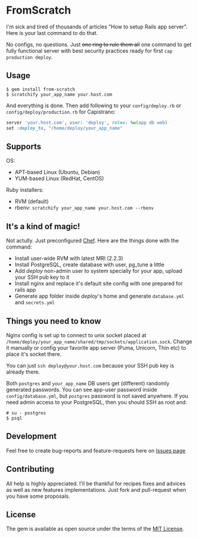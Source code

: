 # FromScratch

I'm sick and tired of thousands of articles "How to setup Rails app server". Here is your last command to do that.

No configs, no questions. Just ~~one ring to rule them all~~ one command to get fully functional server with best security practices ready for first `cap production deploy`.

## Usage

    $ gem install from-scratch
    $ scratchify your_app_name your.host.com

And everything is done. Then add following to your `config/deploy.rb` or `config/deploy/production.rb` for Capistrano:

```ruby
server 'your.host.com', user: 'deploy', roles: %w(app db web)
set :deploy_to, "/home/deploy/your_app_name"
```

## Supports

OS:

  - APT-based Linux (Ubuntu, Debian)
  - YUM-based Linux (RedHat, CentOS)

Ruby installers:

  - RVM (default)
  - rbenv: `scratchify your_app_name your.host.com --rbenv`

## It's a kind of magic!

Not actully. Just preconfigured [Chef](https://www.chef.io/). Here are the things done with the command:

  - Install user-wide RVM with latest MRI (2.2.3)
  - Install PostgreSQL, create database with user, pg_tune a little
  - Add _deploy_ non-admin user to system specially for your app, upload your SSH pub key to it
  - Install nginx and replace it's default site config with one prepared for rails app
  - Generate app folder inside _deploy_'s home and generate `database.yml` and `secrets.yml`

## Things you need to know

Nginx config is set up to connect to unix socket placed at `/home/deploy/your_app_name/shared/tmp/sockets/application.sock`. Change it manually or config your favorite app server (Puma, Unicorn, Thin etc) to place it's socket there.

You can just `ssh deploy@your.host.com` because your SSH pub key is already there.

Both `postgres` and `your_app_name` DB users get (different) randomly generated passwords. You can see app-user password inside `config/database.yml`, but `postgres` password is not saved anywhere. If you need admin access to your PostgreSQL, then you should SSH as root and:

    # su - postgres
    $ psql

## Development

Feel free to create bug-reports and feature-requests here on [Issues page](https://github.com/sandrew/from-scratch/issues)

## Contributing

All help is highly appreciated. I'll be thankful for recipes fixes and advices as well as new features implementations. Just fork and pull-request when you have some proposals.

## License

The gem is available as open source under the terms of the [MIT License](http://opensource.org/licenses/MIT).

